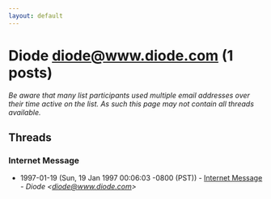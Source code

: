 ```yaml
---
layout: default
---
```


# Diode <diode@www.diode.com> (1 posts)

_Be aware that many list participants used multiple email addresses over their time active on the list. As such this page may not contain all threads available._

## Threads

### Internet Message
+ 1997-01-19 (Sun, 19 Jan 1997 00:06:03 -0800 (PST)) - [Internet Message](/archive/1997/01/2197f1689e7d045ab161a9884f195ae582b08de843b6d79d4fe7f1bafa9b94ee) - _Diode \<diode@www.diode.com\>_

